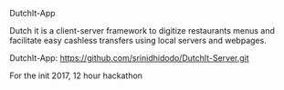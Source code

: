 DutchIt-App

Dutch it is a client-server framework to digitize restaurants menus and facilitate easy cashless transfers using local servers and webpages.

DutchIt-App: https://github.com/srinidhidodo/DutchIt-Server.git

For the init 2017, 12 hour hackathon
